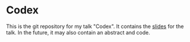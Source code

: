 # Codex

This is the git repository for my talk "Codex". It contains the [slides](slides) for the talk. In the future, it may also contain an abstract and code.
